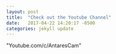 ```yaml
---
layout: post
title:  "Check out the Youtube Channel"
date:   2017-04-22 14:20:17 -0500
categories: jekyll update
---
```

"Youtube.com/c/AntaresCam"
